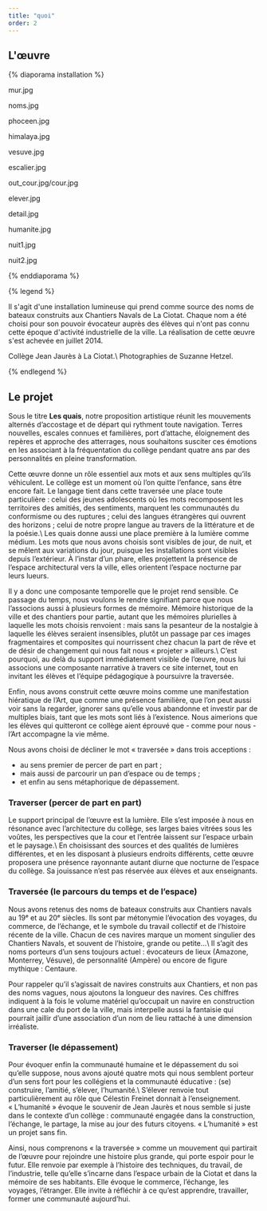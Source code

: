 ```yaml
---
title: "quoi"
order: 2
---
```


L'œuvre
-------

{% diaporama installation %}

mur.jpg

noms.jpg

phoceen.jpg

himalaya.jpg

vesuve.jpg

escalier.jpg

out_cour.jpg/cour.jpg

elever.jpg

detail.jpg

humanite.jpg

nuit1.jpg

nuit2.jpg

{% enddiaporama %}

{% legend %}

Il s'agit d'une installation lumineuse qui prend comme source des noms de bateaux construits aux Chantiers Navals de La Ciotat. Chaque nom a été choisi pour son pouvoir évocateur auprès des élèves qui n'ont pas connu cette époque d'activité industrielle de la ville. La réalisation de cette œuvre s'est achevée en juillet 2014. 

Collège Jean Jaurès à La Ciotat.\\
Photographies de Suzanne Hetzel.

{% endlegend %}


Le projet
---------

Sous le titre **Les quais**, notre proposition artistique réunit les mouvements alternés d’accostage et de départ qui rythment toute navigation. Terres nouvelles, escales connues et familières, port d’attache, éloignement des repères et approche des atterrages, nous souhaitons susciter ces émotions en les associant à la fréquentation du collège pendant quatre ans par des personnalités en pleine transformation.


Cette œuvre donne un rôle essentiel aux mots et aux sens multiples qu’ils véhiculent. Le collège est un moment où l’on quitte l’enfance, sans être encore fait. Le langage tient dans cette traversée une place toute particulière&nbsp;: celui des jeunes adolescents où les mots recomposent les territoires des amitiés, des sentiments, marquent les communautés du conformisme ou des ruptures&nbsp;; celui des langues étrangères qui ouvrent des horizons&nbsp;; celui de notre propre langue au travers de la littérature et de la poésie.\\
Les quais donne aussi une place première à la lumière comme médium. Les mots que nous avons choisis sont visibles de jour, de nuit, et se mêlent aux variations du jour, puisque les installations sont visibles depuis l’extérieur. À l’instar d’un phare, elles projettent la présence de l’espace architectural vers la ville, elles orientent l’espace nocturne par leurs lueurs.


Il y a donc une composante temporelle que le projet rend sensible. Ce passage du temps, nous voulons le rendre signifiant parce que nous l’associons aussi à plusieurs formes de mémoire. Mémoire historique de la ville et des chantiers pour partie, autant que les mémoires plurielles à laquelle les mots choisis renvoient&nbsp;: mais sans la pesanteur de la nostalgie à laquelle les élèves seraient insensibles, plutôt un passage par ces images fragmentaires et composites qui nourrissent chez chacun la part de rêve et de désir de changement qui nous fait nous «&nbsp;projeter&nbsp;» ailleurs.\\
C’est pourquoi, au delà du support immédiatement visible de l’œuvre, nous lui associons une composante narrative à travers ce site internet, tout en invitant les élèves et l’équipe pédagogique à poursuivre la traversée.


Enfin, nous avons construit cette œuvre moins comme une manifestation hiératique de l’Art, que comme une présence familière, que l’on peut aussi voir sans la regarder, ignorer sans qu’elle vous abandonne et investir par de multiples biais, tant que les mots sont liés à l’existence. Nous aimerions que les élèves qui quitteront ce collège aient éprouvé que -&nbsp;comme pour nous&nbsp;- l’Art accompagne la vie même.


Nous avons choisi de décliner le mot «&nbsp;traversée&nbsp;» dans trois acceptions&nbsp;:

- au sens premier de percer de part en part&nbsp;;
- mais aussi de parcourir un pan d’espace ou de temps&nbsp;;
- et enfin au sens métaphorique de dépassement.


### Traverser (percer de part en part)

Le support principal de l’œuvre est la lumière. Elle s’est imposée à nous en résonance avec l’architecture du collège, ses larges baies vitrées sous les voûtes, les perspectives que la cour et l’entrée laissent sur l’espace urbain et le paysage.\\
En choisissant des sources et des qualités de lumières différentes, et en les disposant à plusieurs endroits différents, cette œuvre proposera une présence rayonnante autant diurne que nocturne de l’espace du collège. Sa jouissance n’est pas réservée aux élèves et aux enseignants.


### Traversée (le parcours du temps et de l’espace)

Nous avons retenus des noms de bateaux construits aux Chantiers navals au 19ᵉ et au 20ᵉ siècles. Ils sont par métonymie l’évocation des voyages, du commerce, de l’échange, et le symbole du travail collectif et de l’histoire récente de la ville. Chacun de ces navires marque un moment singulier des Chantiers Navals, et souvent de l’histoire, grande ou petite…\\
Il s’agit des noms porteurs d’un sens toujours actuel&nbsp;: évocateurs de lieux (Amazone, Monterrey, Vésuve), de personnalité (Ampère) ou encore de figure mythique&nbsp;: Centaure.

Pour rappeler qu’il s’agissait de navires construits aux Chantiers, et non pas des noms vagues, nous ajoutons la longueur des navires. Ces chiffres indiquent à la fois le volume matériel qu’occupait un navire en construction dans une cale du port de la ville, mais interpelle aussi la fantaisie qui pourrait jaillir d’une association d’un nom de lieu rattaché à une dimension irréaliste.


### Traverser (le dépassement)

Pour évoquer enfin la communauté humaine et le dépassement du soi qu’elle suppose, nous avons ajouté quatre mots qui nous semblent porteur d’un sens fort pour les collégiens et la communauté éducative&nbsp;: (se) construire, l’amitié, s’élever, l’humanité.\\
S’élever renvoie tout particulièrement au rôle que Célestin Freinet donnait à l’enseignement. «&nbsp;L’humanité&nbsp;» évoque le souvenir de Jean Jaurès et nous semble si juste dans le contexte d’un collège&nbsp;: communauté engagée dans la construction, l’échange, le partage, la mise au jour des futurs citoyens. «&nbsp;L’humanité&nbsp;» est un projet sans fin.


Ainsi, nous comprenons «&nbsp;la traversée&nbsp;» comme un mouvement qui partirait de l’œuvre pour rejoindre une histoire plus grande, qui porte espoir pour le futur. Elle renvoie par exemple à l’histoire des techniques, du travail, de l’industrie, telle qu’elle s’incarne dans l’espace urbain de la Ciotat et dans la mémoire de ses habitants. Elle évoque le commerce, l’échange, les voyages, l’étranger. Elle invite à réfléchir à ce qu’est apprendre, travailler, former une communauté aujourd’hui.

